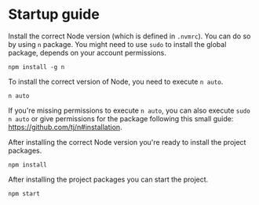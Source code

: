 # Startup guide

Install the correct Node version (which is defined in `.nvmrc`). You can do so by using `n` package. You might need to use `sudo` to install the global package, depends on your account permissions.
```
npm install -g n
```
To install the correct version of Node, you need to execute `n auto`.
```
n auto
```
If you're missing permissions to execute `n auto`, you can also execute `sudo n auto` or give permissions for the package following this small guide: https://github.com/tj/n#installation.

After installing the correct Node version you're ready to install the project packages.
```
npm install
```

After installing the project packages you can start the project.
```
npm start
```